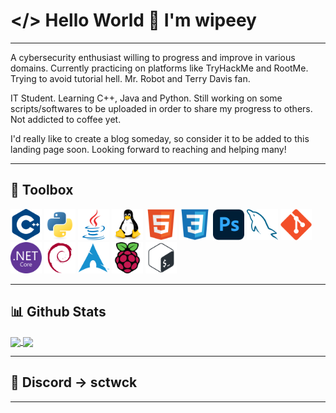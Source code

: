 # </> Hello World 🎩 I'm wipeey

---

A cybersecurity enthusiast willing to progress and improve in various domains. Currently practicing on platforms like TryHackMe and RootMe. Trying to avoid tutorial hell. Mr. Robot and Terry Davis fan.

IT Student. Learning C++, Java and Python. Still working on some scripts/softwares to be uploaded in order to share my progress to others. Not addicted to coffee yet.

I'd really like to create a blog someday, so consider it to be added to this landing page soon. Looking forward to reaching and helping many!

---

## 🧰 Toolbox 

<img src="https://github.com/devicons/devicon/blob/master/icons/cplusplus/cplusplus-plain.svg" alt="C++" width="50" height="50" /> <img src="https://github.com/devicons/devicon/blob/master/icons/python/python-original.svg" alt="Python" width="50" height="50" /> <img src="https://github.com/devicons/devicon/blob/master/icons/java/java-original.svg" alt="Java" width="50" height="50" /> <img src="https://github.com/devicons/devicon/blob/master/icons/linux/linux-original.svg" alt="Linux" width="50" height="50" /> <img src="https://github.com/devicons/devicon/blob/master/icons/html5/html5-original.svg" alt="HTML5" width="50" height="50" /> <img src="https://github.com/devicons/devicon/blob/master/icons/css3/css3-original.svg" alt="CSS3" width="50" height="50" /> <img src="https://github.com/devicons/devicon/blob/master/icons/photoshop/photoshop-original.svg" alt="Photoshop" width="50" height="50" /> <img src="https://github.com/devicons/devicon/blob/master/icons/mysql/mysql-original.svg" alt="MySQL" width="50" height="50" /> 
<img src="https://github.com/devicons/devicon/blob/master/icons/git/git-original.svg" alt="GIT" width="50" height="50" /> <img src="https://github.com/devicons/devicon/blob/master/icons/dotnetcore/dotnetcore-original.svg" alt="DotNet" width="50" height="50" /> <img src="https://github.com/devicons/devicon/blob/master/icons/debian/debian-original.svg" alt="Debian" width="50" height="50" /> <img src="https://github.com/devicons/devicon/blob/master/icons/archlinux/archlinux-original.svg" alt="Arch" width="50" height="50" /> <img src="https://github.com/devicons/devicon/blob/master/icons/raspberrypi/raspberrypi-original.svg" alt="RaspberryPI" width="50" height="50" /> <img src="https://github.com/devicons/devicon/blob/master/icons/bash/bash-plain.svg" alt="Bash" width="50" height="50" />

---

## 📊 Github Stats

<a href="https://github.com/anuraghazra/github-readme-stats">
  <img height=180 align="center" src="https://github-readme-stats.vercel.app/api?username=wipeey&show_icons=true&theme=radical" />
</a>
<a href="https://github.com/anuraghazra/github-readme-stats">
  <img height=180 align="center" src="https://github-readme-stats.vercel.app/api/top-langs/?username=wipeey&theme=radical" />
</a>

---

## 📨 Discord → sctwck

---
<!--
**twck789/twck789** is a ✨ _special_ ✨ repository because its `README.md` (this file) appears on your GitHub profile.

Here are some ideas to get you started:

- 🔭 I’m currently working on ...
- 🌱 I’m currently learning ...
- 👯 I’m looking to collaborate on ...
- 🤔 I’m looking for help with ...
- 💬 Ask me about ...
- 📫 How to reach me: ...
- 😄 Pronouns: ...
- ⚡ Fun fact: ...
-->
